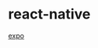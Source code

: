 # react-native

[expo](react%20native%205f95974e6dd94f979bbf53ea5a3cece4/expo%20979b35aad473463fa23c61cbabde7f2d.md)